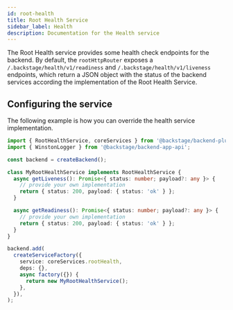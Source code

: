 ```yaml
---
id: root-health
title: Root Health Service
sidebar_label: Health
description: Documentation for the Health service
---
```


The Root Health service provides some health check endpoints for the backend. By default, the `rootHttpRouter` exposes a `/.backstage/health/v1/readiness` and `/.backstage/health/v1/liveness` endpoints, which return a JSON object with the status of the backend services according the implementation of the Root Health Service.

## Configuring the service

The following example is how you can override the health service implementation.

```ts
import { RootHealthService, coreServices } from '@backstage/backend-plugin-api';
import { WinstonLogger } from '@backstage/backend-app-api';

const backend = createBackend();

class MyRootHealthService implements RootHealthService {
  async getLiveness(): Promise<{ status: number; payload?: any }> {
    // provide your own implementation
    return { status: 200, payload: { status: 'ok' } };
  }

  async getReadiness(): Promise<{ status: number; payload?: any }> {
    // provide your own implementation
    return { status: 200, payload: { status: 'ok' } };
  }
}

backend.add(
  createServiceFactory({
    service: coreServices.rootHealth,
    deps: {},
    async factory({}) {
      return new MyRootHealthService();
    },
  }),
);
```
